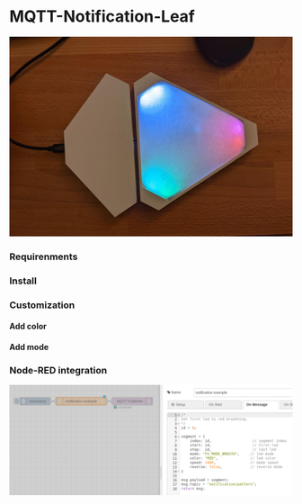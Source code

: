 # MQTT-Notification-Leaf

![notification leaf](https://github.com/schneebonus/MQTT-Notification-Leaf/blob/main/leaf1.jpeg?raw=true)


### Requirenments

### Install

### Customization

#### Add color

#### Add mode

### Node-RED integration

![nodered example](https://github.com/schneebonus/MQTT-Notification-Leaf/blob/main/nodered_example.png?raw=true)
